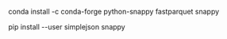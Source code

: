 conda install -c conda-forge python-snappy fastparquet snappy


pip install --user simplejson snappy
